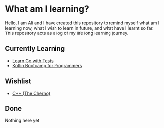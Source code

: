 # What am I learning?
Hello, I am Ali and I have created this repository to remind myself what am I learning now, what I wish to learn in future, and what have I learnt so far. This repository acts as a log of my life long learning journey.

## Currently Learning
- [Learn Go with Tests](https://github.com/quii/learn-go-with-tests)
- [Kotlin Bootcamp for Programmers](https://www.udacity.com/course/kotlin-bootcamp-for-programmers--ud9011)

## Wishlist
- [C++ (The Cherno)](https://youtube.com/playlist?list=PLlrATfBNZ98dudnM48yfGUldqGD0S4FFb)

## Done
Nothing here yet
